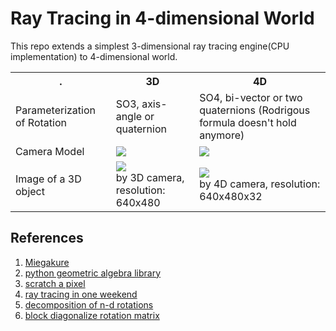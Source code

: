 # Ray Tracing in 4-dimensional World

<p>
This repo extends a simplest 3-dimensional ray tracing engine(CPU implementation) to 4-dimensional world.
</p>


<table>
<tr>
<th>.</th><th>3D</th><th>4D</th>
</tr>
<tr>
<td>Parameterization of Rotation</td>
<td>SO3, axis-angle or quaternion</td>
<td>SO4, bi-vector or two quaternions
(Rodrigous formula doesn't hold anymore)
</td>
</tr>
<tr>
<td>Camera Model</td>
<td>
<img src="https://render.githubusercontent.com/render/math?math=\left[\begin{matrix}f_x%260%26c_x\\0%26f_y%26c_y\\0%260%261\end{matrix}\right]">
</td>
<td>
<img src="https://render.githubusercontent.com/render/math?math=\left[\begin{matrix}f_x%260%260%26c_x\\0%26f_y%260%26c_y\\0%260%26f_z%26c_z\\0%260%260%261\end{matrix}\right]">
</td>
</tr>
<tr>
<td>Image of a 3D object</td>
<td>
<img src="https://user-images.githubusercontent.com/16934019/109266421-0495cc00-7843-11eb-80d5-ec138e513b9a.png">
<br>by 3D camera, resolution: 640x480
</td>
<td>
<img src="https://user-images.githubusercontent.com/16934019/109257943-3a7f8400-7834-11eb-8431-3572d9114378.gif">
<br>by 4D camera, resolution: 640x480x32
</td>
</tr>
</table>

<h2>References</h2>
<ol>
    <li> <a href="https://miegakure.com/">Miegakure</a> </li>
    <li> <a href="https://github.com/pygae/clifford">python geometric algebra library</a></li>
    <li> <a href="https://www.scratchapixel.com/">scratch a pixel</a> </li>
    <li> <a href="https://raytracing.github.io/">ray tracing in one weekend</a></li>
    <li> <a href="https://hal.archives-ouvertes.fr/hal-00713697/document">decomposition of n-d rotations</a></li>
    <li> <a href="https://planetmath.org/decompositionoforthogonaloperatorsasrotationsandreflections">block diagonalize rotation matrix</a></li>
</ol>
